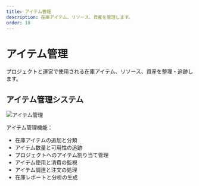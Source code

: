```yaml
---
title: アイテム管理
description: 在庫アイテム、リソース、資産を管理します。
order: 18
---
```


# アイテム管理

プロジェクトと運営で使用される在庫アイテム、リソース、資産を整理・追跡します。

## アイテム管理システム

![アイテム管理](/guide-books/web-version/18-item-management.jpg)

アイテム管理機能：
- 在庫アイテムの追加と分類
- アイテム数量と可用性の追跡
- プロジェクトへのアイテム割り当て管理
- アイテム使用と消費の監視
- アイテム調達と注文の処理
- 在庫レポートと分析の生成
